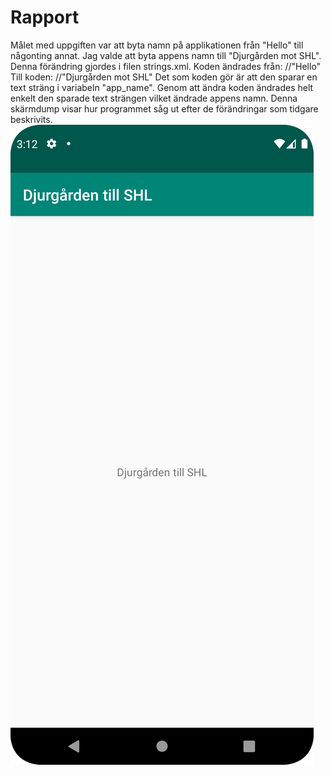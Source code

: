 # Rapport

Målet med uppgiften var att byta namn på applikationen från "Hello" till någonting annat. Jag valde att byta appens namn till
"Djurgården mot SHL". Denna förändring gjordes i filen strings.xml. Koden ändrades från:
//"<string name="app_name">Hello</string>"
Till koden:
//"<string name="app_name">Djurgården mot SHL</string>"
Det som koden gör är att den sparar en text sträng i variabeln "app_name". Genom att ändra koden ändrades helt enkelt
den sparade text strängen vilket ändrade appens namn.
Denna skärmdump visar hur programmet såg ut efter de förändringar som tidgare beskrivits.
![img.png](img.png)

